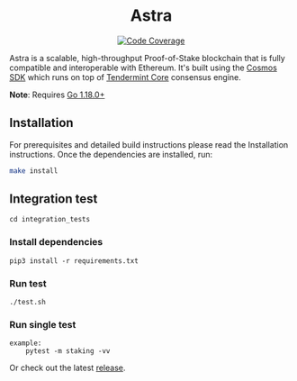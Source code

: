 <!--
parent:
  order: false
-->

<div align="center">
  <h1> Astra </h1>
</div>

<div align="center">
  <a href="https://codecov.io/gh/AstraProtocol/astra">
    <img alt="Code Coverage" src="https://codecov.io/gh/AstraProtocol/astra/branch/main/graph/badge.svg" />
  </a>
</div>

Astra is a scalable, high-throughput Proof-of-Stake blockchain that is fully compatible and
interoperable with Ethereum. It's built using the [Cosmos SDK](https://github.com/cosmos/cosmos-sdk/) which runs on top of [Tendermint Core](https://github.com/tendermint/tendermint) consensus engine.

**Note**: Requires [Go 1.18.0+](https://golang.org/dl/)

## Installation

For prerequisites and detailed build instructions please read the Installation instructions. Once the dependencies are installed, run:

```bash
make install
```

## Integration test
    cd integration_tests
### Install dependencies
    pip3 install -r requirements.txt 
### Run test
    ./test.sh

### Run single test
    example:
        pytest -m staking -vv


Or check out the latest [release](https://github.com/AstraProtocol/astra/releases).
